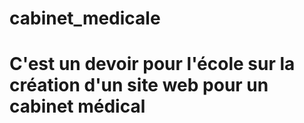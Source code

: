 # cabinet_medicale
# C'est un devoir pour l'école sur la création d'un site web pour un cabinet médical
